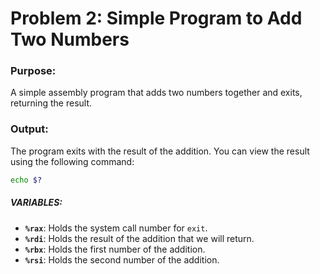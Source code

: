 # Problem 2: Simple Program to Add Two Numbers

### Purpose:
A simple assembly program that adds two numbers together and exits, returning the result.

### Output:
The program exits with the result of the addition. You can view the result using the following command:
```bash
echo $?
```

##### VARIABLES:
- **`%rax`**: Holds the system call number for `exit`.
- **`%rdi`**: Holds the result of the addition that we will return.
- **`%rbx`**: Holds the first number of the addition.
- **`%rsi`**: Holds the second number of the addition.
